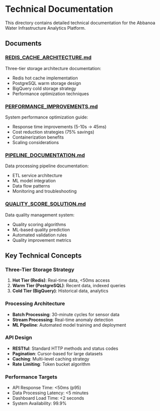 # Technical Documentation

This directory contains detailed technical documentation for the Abbanoa Water Infrastructure Analytics Platform.

## Documents

### [REDIS_CACHE_ARCHITECTURE.md](./REDIS_CACHE_ARCHITECTURE.md)
Three-tier storage architecture documentation:
- Redis hot cache implementation
- PostgreSQL warm storage design
- BigQuery cold storage strategy
- Performance optimization techniques

### [PERFORMANCE_IMPROVEMENTS.md](./PERFORMANCE_IMPROVEMENTS.md)
System performance optimization guide:
- Response time improvements (5-10s → 45ms)
- Cost reduction strategies (75% savings)
- Containerization benefits
- Scaling considerations

### [PIPELINE_DOCUMENTATION.md](./PIPELINE_DOCUMENTATION.md)
Data processing pipeline documentation:
- ETL service architecture
- ML model integration
- Data flow patterns
- Monitoring and troubleshooting

### [QUALITY_SCORE_SOLUTION.md](./QUALITY_SCORE_SOLUTION.md)
Data quality management system:
- Quality scoring algorithms
- ML-based quality prediction
- Automated validation rules
- Quality improvement metrics

## Key Technical Concepts

### Three-Tier Storage Strategy
1. **Hot Tier (Redis)**: Real-time data, <50ms access
2. **Warm Tier (PostgreSQL)**: Recent data, indexed queries
3. **Cold Tier (BigQuery)**: Historical data, analytics

### Processing Architecture
- **Batch Processing**: 30-minute cycles for sensor data
- **Stream Processing**: Real-time anomaly detection
- **ML Pipeline**: Automated model training and deployment

### API Design
- **RESTful**: Standard HTTP methods and status codes
- **Pagination**: Cursor-based for large datasets
- **Caching**: Multi-level caching strategy
- **Rate Limiting**: Token bucket algorithm

### Performance Targets
- API Response Time: <50ms (p95)
- Data Processing Latency: <5 minutes
- Dashboard Load Time: <2 seconds
- System Availability: 99.9%